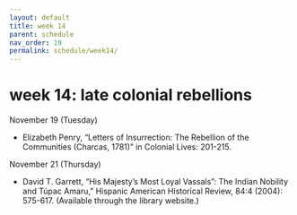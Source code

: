 ```yaml
---
layout: default
title: week 14
parent: schedule
nav_order: 19
permalink: schedule/week14/
---
```


# week 14: late colonial rebellions

November 19 (Tuesday)  

* Elizabeth Penry, “Letters of Insurrection: The Rebellion of the Communities (Charcas, 1781)” in Colonial Lives: 201-215.

November 21 (Thursday)  

* David T. Garrett, “His Majesty’s Most Loyal Vassals”: The Indian Nobility and Túpac Amaru,” Hispanic American Historical Review, 84:4 (2004): 575-617. (Available through the library website.)


